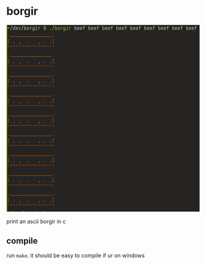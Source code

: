# borgir
![./borgir beef beef beef beef beef beef beef beef beef beef](https://raw.githubusercontent.com/thatonepuggo/borgir/main/example.png)

print an ascii borgir in c

## compile
run `make`. it should be easy to compile if ur on windows
